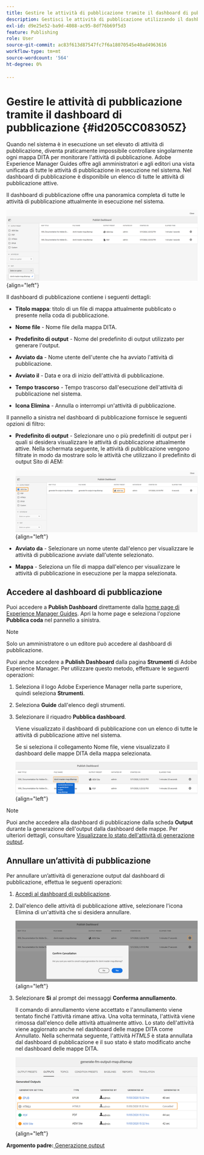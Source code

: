 ```yaml
---
title: Gestire le attività di pubblicazione tramite il dashboard di pubblicazione
description: Gestisci le attività di pubblicazione utilizzando il dashboard di pubblicazione in AEM Guides. Scopri come accedere al dashboard di pubblicazione e annullare un’attività di pubblicazione.
exl-id: d9e25e52-ba9d-4088-ac95-8df76b69f5d3
feature: Publishing
role: User
source-git-commit: ac83f613d87547fc7f6a18070545e40ad4963616
workflow-type: tm+mt
source-wordcount: '564'
ht-degree: 0%

---
```


# Gestire le attività di pubblicazione tramite il dashboard di pubblicazione {#id205CC08305Z}

Quando nel sistema è in esecuzione un set elevato di attività di pubblicazione, diventa praticamente impossibile controllare singolarmente ogni mappa DITA per monitorare l&#39;attività di pubblicazione. Adobe Experience Manager Guides offre agli amministratori e agli editori una vista unificata di tutte le attività di pubblicazione in esecuzione nel sistema. Nel dashboard di pubblicazione è disponibile un elenco di tutte le attività di pubblicazione attive.

Il dashboard di pubblicazione offre una panoramica completa di tutte le attività di pubblicazione attualmente in esecuzione nel sistema.

![](images/publish-dashboard.png){align="left"}

Il dashboard di pubblicazione contiene i seguenti dettagli:

- **Titolo mappa**: titolo di un file di mappa attualmente pubblicato o presente nella coda di pubblicazione.

- **Nome file** - Nome file della mappa DITA.

- **Predefinito di output** - Nome del predefinito di output utilizzato per generare l&#39;output.

- **Avviato da** - Nome utente dell&#39;utente che ha avviato l&#39;attività di pubblicazione.

- **Avviato il** - Data e ora di inizio dell&#39;attività di pubblicazione.

- **Tempo trascorso** - Tempo trascorso dall&#39;esecuzione dell&#39;attività di pubblicazione nel sistema.

- **Icona Elimina** - Annulla o interrompi un&#39;attività di pubblicazione.

Il pannello a sinistra nel dashboard di pubblicazione fornisce le seguenti opzioni di filtro:

- **Predefinito di output** - Selezionare uno o più predefiniti di output per i quali si desidera visualizzare le attività di pubblicazione attualmente attive. Nella schermata seguente, le attività di pubblicazione vengono filtrate in modo da mostrare solo le attività che utilizzano il predefinito di output Sito di AEM:

  ![](images/publish-dashboard-preset-filter.png){align="left"}

- **Avviato da** - Selezionare un nome utente dall&#39;elenco per visualizzare le attività di pubblicazione avviate dall&#39;utente selezionato.

- **Mappa** - Seleziona un file di mappa dall&#39;elenco per visualizzare le attività di pubblicazione in esecuzione per la mappa selezionata.

## Accedere al dashboard di pubblicazione

Puoi accedere a **Publish Dashboard** direttamente dalla [home page di Experience Manager Guides](./intro-home-page.md). Apri la home page e seleziona l&#39;opzione **Pubblica coda** nel pannello a sinistra.

>[!NOTE]
>
> Solo un amministratore o un editore può accedere al dashboard di pubblicazione.

Puoi anche accedere a **Publish Dashboard** dalla pagina **Strumenti** di Adobe Experience Manager. Per utilizzare questo metodo, effettuare le seguenti operazioni:

1. Seleziona il logo Adobe Experience Manager nella parte superiore, quindi seleziona **Strumenti**.

1. Seleziona **Guide** dall&#39;elenco degli strumenti.

1. Selezionare il riquadro **Pubblica dashboard**.

   Viene visualizzato il dashboard di pubblicazione con un elenco di tutte le attività di pubblicazione attive nel sistema.

   Se si seleziona il collegamento Nome file, viene visualizzato il dashboard delle mappe DITA della mappa selezionata.

   ![](images/publish-dashboard-click-filename-link.png){align="left"}


>[!NOTE]
>
> Puoi anche accedere alla dashboard di pubblicazione dalla scheda **Output** durante la generazione dell&#39;output dalla dashboard delle mappe. Per ulteriori dettagli, consultare [Visualizzare lo stato dell&#39;attività di generazione output](generate-output-for-a-dita-map.md#viewing_output_history).

## Annullare un’attività di pubblicazione

Per annullare un’attività di generazione output dal dashboard di pubblicazione, effettua le seguenti operazioni:

1. [Accedi al dashboard di pubblicazione](#access-the-publish-dashboard).

1. Dall&#39;elenco delle attività di pubblicazione attive, selezionare l&#39;icona Elimina di un&#39;attività che si desidera annullare.

   ![](images/publish-dashboard-cancel-task.png){align="left"}

1. Selezionare **Sì** al prompt dei messaggi **Conferma annullamento**.

   Il comando di annullamento viene accettato e l&#39;annullamento viene tentato finché l&#39;attività rimane attiva. Una volta terminata, l&#39;attività viene rimossa dall&#39;elenco delle attività attualmente attivo. Lo stato dell&#39;attività viene aggiornato anche nel dashboard delle mappe DITA come Annullato. Nella schermata seguente, l&#39;attività *HTML5* è stata annullata dal dashboard di pubblicazione e il suo stato è stato modificato anche nel dashboard delle mappe DITA.

   ![](images/cancelled-output-task.png){align="left"}


**Argomento padre:**[ Generazione output](generate-output.md)
